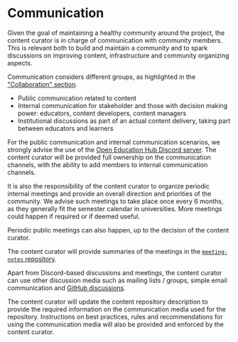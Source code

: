 # Communication

Given the goal of maintaining a healthy community around the project, the content curator is in charge of communication with community members.
This is relevant both to build and maintain a community and to spark discussions on improving content, infrastructure and community organizing aspects.

Communication considers different groups, as highlighted in the ["Collaboration" section](../../../infrastructure/collaboration/reading/read.md).

- Public communication related to content
- Internal communication for stakeholder and those with decision making power: educators, content developers, content managers
- Institutional discussions as part of an actual content delivery, taking part between educators and learners

For the public communication and internal communication scenarios, we strongly advise the use of the [Open Education Hub Discord server](https://bit.ly/OpenEduHub).
The content curator will be provided full ownership on the communication channels, with the ability to add members to internal communication channels.

It is also the responsibility of the content curator to organize periodic internal meetings and provide an overall direction and priorities of the community.
We advise such meetings to take place once every 6 months, as they generally fit the semester calendar in universities.
More meetings could happen if required or if deemed useful.

Periodic public meetings can also happen, up to the decision of the content curator.

The content curator will provide summaries of the meetings in the [`meeting-notes` repository](https://github.com/open-education-hub/meeting-notes/).

Apart from Discord-based discussions and meetings, the content curator can use other discussion media such as mailing lists / groups, simple email communication and [GitHub discussions](https://docs.github.com/en/discussions).

The content curator will update the content repository description to provide the required information on the communication media used for the repository.
Instructions on best practices, rules and recommendations for using the communication media will also be provided and enforced by the content curator.
